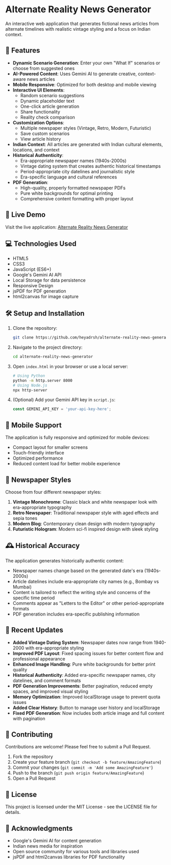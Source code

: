 # Alternate Reality News Generator

An interactive web application that generates fictional news articles from alternate timelines with realistic vintage styling and a focus on Indian context.

## 🌟 Features

- **Dynamic Scenario Generation**: Enter your own "What If" scenarios or choose from suggested ones
- **AI-Powered Content**: Uses Gemini AI to generate creative, context-aware news articles
- **Mobile Responsive**: Optimized for both desktop and mobile viewing
- **Interactive UI Elements**:
  - Random scenario suggestions
  - Dynamic placeholder text
  - One-click article generation
  - Share functionality
  - Reality check comparison
- **Customization Options**:
  - Multiple newspaper styles (Vintage, Retro, Modern, Futuristic)
  - Save custom scenarios
  - View article history
- **Indian Context**: All articles are generated with Indian cultural elements, locations, and context
- **Historical Authenticity**:
  - Era-appropriate newspaper names (1940s-2000s)
  - Vintage dating system that creates authentic historical timestamps
  - Period-appropriate city datelines and journalistic style
  - Era-specific language and cultural references
- **PDF Generation**:
  - High-quality, properly formatted newspaper PDFs
  - Pure white backgrounds for optimal printing
  - Comprehensive content formatting with proper layout

## 🚀 Live Demo

Visit the live application: [Alternate Reality News Generator](https://heyadrsh.github.io/alternate-reality-news-generator)

## 💻 Technologies Used

- HTML5
- CSS3
- JavaScript (ES6+)
- Google's Gemini AI API
- Local Storage for data persistence
- Responsive Design
- jsPDF for PDF generation
- html2canvas for image capture

## 🛠️ Setup and Installation

1. Clone the repository:
   ```bash
   git clone https://github.com/heyadrsh/alternate-reality-news-generator.git
   ```

2. Navigate to the project directory:
   ```bash
   cd alternate-reality-news-generator
   ```

3. Open `index.html` in your browser or use a local server:
   ```bash
   # Using Python
   python -m http.server 8000
   # Using Node.js
   npx http-server
   ```

4. (Optional) Add your Gemini API key in `script.js`:
   ```javascript
   const GEMINI_API_KEY = 'your-api-key-here';
   ```

## 📱 Mobile Support

The application is fully responsive and optimized for mobile devices:
- Compact layout for smaller screens
- Touch-friendly interface
- Optimized performance
- Reduced content load for better mobile experience

## 🎨 Newspaper Styles

Choose from four different newspaper styles:
1. **Vintage Monochrome**: Classic black and white newspaper look with era-appropriate typography
2. **Retro Newspaper**: Traditional newspaper style with aged effects and sepia tones
3. **Modern Blog**: Contemporary clean design with modern typography
4. **Futuristic Hologram**: Modern sci-fi inspired design with sleek styling

## 🕰️ Historical Accuracy

The application generates historically authentic content:
- Newspaper names change based on the generated date's era (1940s-2000s)
- Article datelines include era-appropriate city names (e.g., Bombay vs Mumbai)
- Content is tailored to reflect the writing style and concerns of the specific time period
- Comments appear as "Letters to the Editor" or other period-appropriate formats
- PDF generation includes era-specific publishing information

## 🔄 Recent Updates

- **Added Vintage Dating System**: Newspaper dates now range from 1940-2000 with era-appropriate styling
- **Improved PDF Layout**: Fixed spacing issues for better content flow and professional appearance
- **Enhanced Image Handling**: Pure white backgrounds for better print quality
- **Historical Authenticity**: Added era-specific newspaper names, city datelines, and comment formats
- **PDF Generation Improvements**: Better pagination, reduced empty spaces, and improved visual styling
- **Memory Optimization**: Improved localStorage usage to prevent quota issues
- **Added Clear History**: Button to manage user history and localStorage
- **Fixed PDF Generation**: Now includes both article image and full content with pagination

## 🤝 Contributing

Contributions are welcome! Please feel free to submit a Pull Request.

1. Fork the repository
2. Create your feature branch (`git checkout -b feature/AmazingFeature`)
3. Commit your changes (`git commit -m 'Add some AmazingFeature'`)
4. Push to the branch (`git push origin feature/AmazingFeature`)
5. Open a Pull Request

## 📄 License

This project is licensed under the MIT License - see the LICENSE file for details.

## 🙏 Acknowledgments

- Google's Gemini AI for content generation
- Indian news media for inspiration
- Open source community for various tools and libraries used
- jsPDF and html2canvas libraries for PDF functionality 